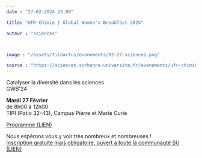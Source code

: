 ```yaml
---
date : "27-02-2024 23:00"

title: "UFR Chimie | Global Women's Breakfast 2024"

auteur : "sciences" 



image : "/assets/fildactus/evenements/02-27-sciences.png"

source : "https://sciences.sorbonne-universite.fr/evenements/ufr-chimie-global-womens-breakfast-2024"
---
```


Catalyser la diversité dans les sciences  
GWB'24

__Mardi 27 Février__  
de 8h00 à 12h00  
TIPI (Patio 32-43), Campus Pïerre et Marie Curie

[Programme (LIEN)](https://sciences.sorbonne-universite.fr/sites/default/files/media/2024-02/GWB%20%2724.pdf)

Nous espérons vous y voir très nombreux et nombreuses !  
[Inscription gratuite mais obligatoire, ouvert à toute la communauté SU (LIEN)](https://lime3-app2.sorbonne-universite.fr/index.php/927169)
